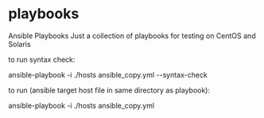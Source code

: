 # playbooks
Ansible Playbooks
Just a collection of playbooks for testing on CentOS and Solaris

to run syntax check:

ansible-playbook -i ./hosts ansible_copy.yml --syntax-check

to run (ansible target host file in same directory as playbook):

ansible-playbook -i ./hosts ansible_copy.yml
